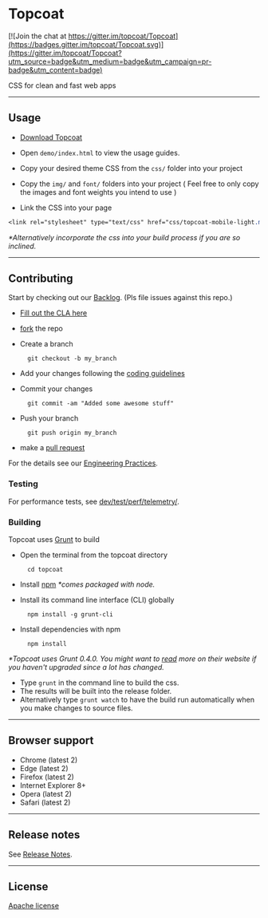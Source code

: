 # Topcoat

[![Join the chat at https://gitter.im/topcoat/Topcoat](https://badges.gitter.im/topcoat/Topcoat.svg)](https://gitter.im/topcoat/Topcoat?utm_source=badge&utm_medium=badge&utm_campaign=pr-badge&utm_content=badge)

CSS for clean and fast web apps

---

## Usage

* [Download Topcoat](https://github.com/topcoat/topcoat/archive/v0.8.0.zip)

* Open `demo/index.html` to view the usage guides.
* Copy your desired theme CSS from the `css/` folder into your project
* Copy the `img/` and `font/` folders into your project ( Feel free to only
  copy the images and font weights you intend to use )
* Link the CSS into your page

```css
<link rel="stylesheet" type="text/css" href="css/topcoat-mobile-light.min.css">
```

_*Alternatively incorporate the css into your build process if you are so
inclined._

---

## Contributing

Start by checking out our [Backlog](http://huboard.com/topcoat/topcoat/backlog). (Pls file issues against this repo.)

* [Fill out the CLA here](http://topcoat.io/dev/topcoat-cla.html)
* [fork](https://help.github.com/articles/fork-a-repo) the repo
* Create a branch

        git checkout -b my_branch

* Add your changes following the [coding guidelines](https://github.com/topcoat/topcoat/wiki/Coding-Guidelines)
* Commit your changes

        git commit -am "Added some awesome stuff"

* Push your branch

        git push origin my_branch

* make a [pull request](https://help.github.com/articles/using-pull-requests)

For the details see our [Engineering Practices](https://github.com/topcoat/topcoat/wiki/Engineering-Practices).

### Testing

For performance tests, see [dev/test/perf/telemetry/](https://github.com/topcoat/topcoat/tree/master/dev/test/perf/telemetry).

### Building

Topcoat uses [Grunt](http://gruntjs.com/) to build

* Open the terminal from the topcoat directory

        cd topcoat

* Install [npm](http://nodejs.org/download/)
_*comes packaged with node._
* Install its command line interface (CLI) globally

        npm install -g grunt-cli

* Install dependencies with npm

        npm install


_*Topcoat uses Grunt 0.4.0. You might want to [read](http://gruntjs.com/getting-started) more on their website if you haven't upgraded since a lot has changed._

* Type `grunt` in the command line to build the css.
* The results will be built into the release folder.
* Alternatively type `grunt watch` to have the build run automatically when you make changes to
source files.

---

## Browser support

* Chrome (latest 2)
* Edge (latest 2)
* Firefox (latest 2)
* Internet Explorer 8+
* Opera (latest 2)
* Safari (latest 2)

---

## Release notes
See [Release Notes](https://github.com/topcoat/topcoat/releases/).

---

## License

[Apache license](https://raw.github.com/topcoat/topcoat/master/LICENSE)

